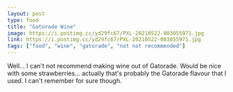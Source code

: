 ```yaml
---
layout: post
type: food
title: "Gatorade Wine"
image: https://i.postimg.cc/yd29fc67/PXL-20210522-003055971.jpg
link: https://i.postimg.cc/yd29fc67/PXL-20210522-003055971.jpg
tags: ["food", "wine", "gatorade", "not not recommended"]
---
```

Well... I can't not recommend making wine out of Gatorade.  Would be nice with some strawberries... actually that's probably the Gatorade flavour that I used.
I can't remember for sure though.
